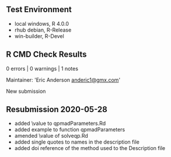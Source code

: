 ## Test Environment
- local windows, R 4.0.0
- rhub debian, R-Release
- win-builder, R-Devel

## R CMD Check Results
0 errors | 0 warnings | 1 notes

Maintainer: 'Eric Anderson <anderic1@gmx.com>'

New submission

## Resubmission 2020-05-28
- added \\value to qpmadParameters.Rd
- added example to function qpmadParameters
- amended \\value of solveqp.Rd
- added single quotes to names in the description file
- added doi reference of the method used to the Description file
